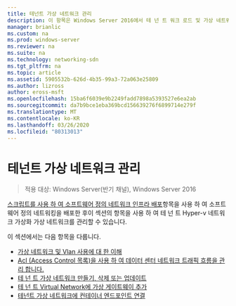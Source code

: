 ```yaml
---
title: 테넌트 가상 네트워크 관리
description: 이 항목은 Windows Server 2016에서 테 넌 트 워크 로드 및 가상 네트워크를 관리 하는 방법에 대 한 소프트웨어 정의 네트워킹 가이드의 일부입니다.
manager: brianlic
ms.custom: na
ms.prod: windows-server
ms.reviewer: na
ms.suite: na
ms.technology: networking-sdn
ms.tgt_pltfrm: na
ms.topic: article
ms.assetid: 5905532b-626d-4b35-99a3-72a063e25809
ms.author: lizross
author: eross-msft
ms.openlocfilehash: 15ba6f6039e9b2249fadd7898a5393527e6ea2ab
ms.sourcegitcommit: da7b9bce1eba369bcd156639276f6899714e279f
ms.translationtype: MT
ms.contentlocale: ko-KR
ms.lasthandoff: 03/26/2020
ms.locfileid: "80313013"
---
```

# <a name="manage-tenant-virtual-networks"></a>테넌트 가상 네트워크 관리

>적용 대상: Windows Server(반기 채널), Windows Server 2016

[스크립트를 사용 하 여 소프트웨어 정의 네트워크 인프라 배포](../../sdn/deploy/Deploy-a-Software-Defined-Network-infrastructure-using-scripts.md)항목을 사용 하 여 소프트웨어 정의 네트워킹을 배포한 후이 섹션의 항목을 사용 하 여 테 넌 트 Hyper-v 네트워크 가상화 가상 네트워크를 관리할 수 있습니다.  
  
이 섹션에서는 다음 항목을 다룹니다.  
  
- [가상 네트워크 및 Vlan 사용에 대 한 이해](Understanding-Usage-of-Virtual-Networks-and-VLANs.md)  
- [Acl (Access Control 목록)을 사용 하 여 데이터 센터 네트워크 트래픽 흐름을 관리 합니다.](use-acls-for-traffic-flow.md)  
- [테 넌 트 가상 네트워크 만들기, 삭제 또는 업데이트](Create,-Delete,-or-Update-Tenant-Virtual-Networks.md)  
- [테 넌 트 Virtual Network에 가상 게이트웨이 추가](Add-a-Virtual-Gateway-to-a-Tenant-Virtual-Network.md)
- [테넌트 가상 네트워크에 컨테이너 엔드포인트 연결](Connect-container-endpoints-to-a-Tenant-Virtual-Network.md)


